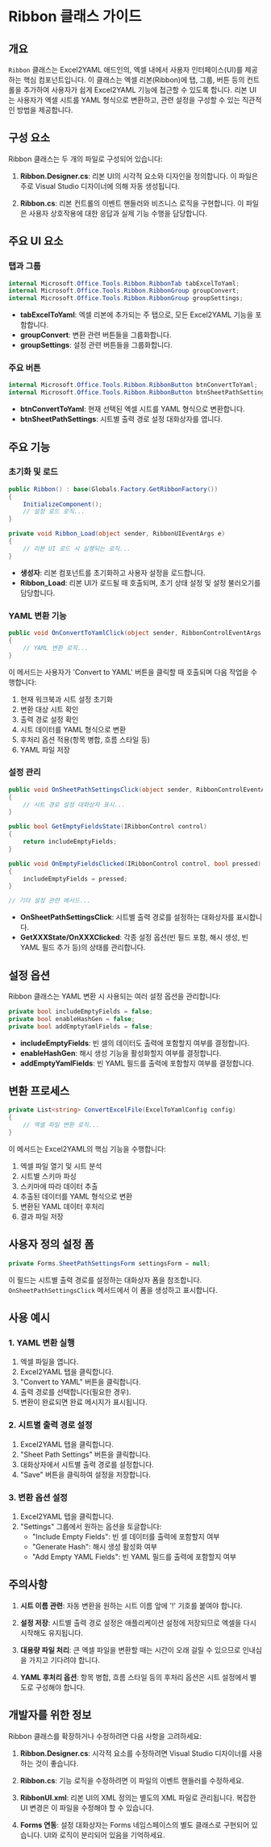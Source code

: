 # Ribbon 클래스 가이드

## 개요

`Ribbon` 클래스는 Excel2YAML 애드인의, 엑셀 내에서 사용자 인터페이스(UI)를 제공하는 핵심 컴포넌트입니다. 이 클래스는 엑셀 리본(Ribbon)에 탭, 그룹, 버튼 등의 컨트롤을 추가하여 사용자가 쉽게 Excel2YAML 기능에 접근할 수 있도록 합니다. 리본 UI는 사용자가 엑셀 시트를 YAML 형식으로 변환하고, 관련 설정을 구성할 수 있는 직관적인 방법을 제공합니다.

## 구성 요소

Ribbon 클래스는 두 개의 파일로 구성되어 있습니다:

1. **Ribbon.Designer.cs**: 리본 UI의 시각적 요소와 디자인을 정의합니다. 이 파일은 주로 Visual Studio 디자이너에 의해 자동 생성됩니다.

2. **Ribbon.cs**: 리본 컨트롤의 이벤트 핸들러와 비즈니스 로직을 구현합니다. 이 파일은 사용자 상호작용에 대한 응답과 실제 기능 수행을 담당합니다.

## 주요 UI 요소

### 탭과 그룹

```csharp
internal Microsoft.Office.Tools.Ribbon.RibbonTab tabExcelToYaml;
internal Microsoft.Office.Tools.Ribbon.RibbonGroup groupConvert;
internal Microsoft.Office.Tools.Ribbon.RibbonGroup groupSettings;
```

- **tabExcelToYaml**: 엑셀 리본에 추가되는 주 탭으로, 모든 Excel2YAML 기능을 포함합니다.
- **groupConvert**: 변환 관련 버튼들을 그룹화합니다.
- **groupSettings**: 설정 관련 버튼들을 그룹화합니다.

### 주요 버튼

```csharp
internal Microsoft.Office.Tools.Ribbon.RibbonButton btnConvertToYaml;
internal Microsoft.Office.Tools.Ribbon.RibbonButton btnSheetPathSettings;
```

- **btnConvertToYaml**: 현재 선택된 엑셀 시트를 YAML 형식으로 변환합니다.
- **btnSheetPathSettings**: 시트별 출력 경로 설정 대화상자를 엽니다.

## 주요 기능

### 초기화 및 로드

```csharp
public Ribbon() : base(Globals.Factory.GetRibbonFactory())
{
    InitializeComponent();
    // 설정 로드 로직...
}

private void Ribbon_Load(object sender, RibbonUIEventArgs e)
{
    // 리본 UI 로드 시 실행되는 로직...
}
```

- **생성자**: 리본 컴포넌트를 초기화하고 사용자 설정을 로드합니다.
- **Ribbon_Load**: 리본 UI가 로드될 때 호출되며, 초기 상태 설정 및 설정 불러오기를 담당합니다.

### YAML 변환 기능

```csharp
public void OnConvertToYamlClick(object sender, RibbonControlEventArgs e)
{
    // YAML 변환 로직...
}
```

이 메서드는 사용자가 'Convert to YAML' 버튼을 클릭할 때 호출되며 다음 작업을 수행합니다:

1. 현재 워크북과 시트 설정 초기화
2. 변환 대상 시트 확인
3. 출력 경로 설정 확인
4. 시트 데이터를 YAML 형식으로 변환
5. 후처리 옵션 적용(항목 병합, 흐름 스타일 등)
6. YAML 파일 저장

### 설정 관리

```csharp
public void OnSheetPathSettingsClick(object sender, RibbonControlEventArgs e)
{
    // 시트 경로 설정 대화상자 표시...
}

public bool GetEmptyFieldsState(IRibbonControl control)
{
    return includeEmptyFields;
}

public void OnEmptyFieldsClicked(IRibbonControl control, bool pressed)
{
    includeEmptyFields = pressed;
}

// 기타 설정 관련 메서드...
```

- **OnSheetPathSettingsClick**: 시트별 출력 경로를 설정하는 대화상자를 표시합니다.
- **GetXXXState/OnXXXClicked**: 각종 설정 옵션(빈 필드 포함, 해시 생성, 빈 YAML 필드 추가 등)의 상태를 관리합니다.

## 설정 옵션

Ribbon 클래스는 YAML 변환 시 사용되는 여러 설정 옵션을 관리합니다:

```csharp
private bool includeEmptyFields = false;
private bool enableHashGen = false;
private bool addEmptyYamlFields = false;
```

- **includeEmptyFields**: 빈 셀의 데이터도 출력에 포함할지 여부를 결정합니다.
- **enableHashGen**: 해시 생성 기능을 활성화할지 여부를 결정합니다.
- **addEmptyYamlFields**: 빈 YAML 필드를 출력에 포함할지 여부를 결정합니다.

## 변환 프로세스

```csharp
private List<string> ConvertExcelFile(ExcelToYamlConfig config)
{
    // 엑셀 파일 변환 로직...
}
```

이 메서드는 Excel2YAML의 핵심 기능을 수행합니다:

1. 엑셀 파일 열기 및 시트 분석
2. 시트별 스키마 파싱
3. 스키마에 따라 데이터 추출
4. 추출된 데이터를 YAML 형식으로 변환
5. 변환된 YAML 데이터 후처리
6. 결과 파일 저장

## 사용자 정의 설정 폼

```csharp
private Forms.SheetPathSettingsForm settingsForm = null;
```

이 필드는 시트별 출력 경로를 설정하는 대화상자 폼을 참조합니다. `OnSheetPathSettingsClick` 메서드에서 이 폼을 생성하고 표시합니다.

## 사용 예시

### 1. YAML 변환 실행

1. 엑셀 파일을 엽니다.
2. Excel2YAML 탭을 클릭합니다.
3. "Convert to YAML" 버튼을 클릭합니다.
4. 출력 경로를 선택합니다(필요한 경우).
5. 변환이 완료되면 완료 메시지가 표시됩니다.

### 2. 시트별 출력 경로 설정

1. Excel2YAML 탭을 클릭합니다.
2. "Sheet Path Settings" 버튼을 클릭합니다.
3. 대화상자에서 시트별 출력 경로를 설정합니다.
4. "Save" 버튼을 클릭하여 설정을 저장합니다.

### 3. 변환 옵션 설정

1. Excel2YAML 탭을 클릭합니다.
2. "Settings" 그룹에서 원하는 옵션을 토글합니다:
   - "Include Empty Fields": 빈 셀 데이터를 출력에 포함할지 여부
   - "Generate Hash": 해시 생성 활성화 여부
   - "Add Empty YAML Fields": 빈 YAML 필드를 출력에 포함할지 여부

## 주의사항

1. **시트 이름 관련**: 자동 변환을 원하는 시트 이름 앞에 '!' 기호를 붙여야 합니다.

2. **설정 저장**: 시트별 출력 경로 설정은 애플리케이션 설정에 저장되므로 엑셀을 다시 시작해도 유지됩니다.

3. **대용량 파일 처리**: 큰 엑셀 파일을 변환할 때는 시간이 오래 걸릴 수 있으므로 인내심을 가지고 기다려야 합니다.

4. **YAML 후처리 옵션**: 항목 병합, 흐름 스타일 등의 후처리 옵션은 시트 설정에서 별도로 구성해야 합니다.

## 개발자를 위한 정보

Ribbon 클래스를 확장하거나 수정하려면 다음 사항을 고려하세요:

1. **Ribbon.Designer.cs**: 시각적 요소를 수정하려면 Visual Studio 디자이너를 사용하는 것이 좋습니다.

2. **Ribbon.cs**: 기능 로직을 수정하려면 이 파일의 이벤트 핸들러를 수정하세요.

3. **RibbonUI.xml**: 리본 UI의 XML 정의는 별도의 XML 파일로 관리됩니다. 복잡한 UI 변경은 이 파일을 수정해야 할 수 있습니다.

4. **Forms 연동**: 설정 대화상자는 Forms 네임스페이스의 별도 클래스로 구현되어 있습니다. UI와 로직이 분리되어 있음을 기억하세요. 